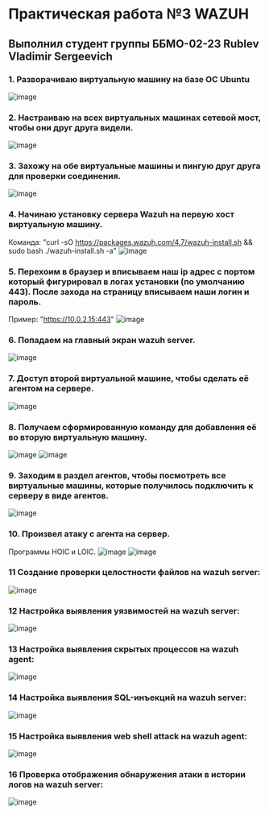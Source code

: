 # Практическая работа №3 WAZUH
## Выполнил студент группы ББМО-02-23 Rublev Vladimir Sergeevich

### 1. Разворачиваю виртуальную машину на базе ОС Ubuntu
![image](https://github.com/vladimirrublev/sssl3/blob/main/screenshot/1.jpeg)

### 2. Настраиваю на всех виртуальных машинах сетевой мост, чтобы они друг друга видели. 
![image](https://github.com/vladimirrublev/sssl3/blob/main/screenshot/2.jpeg)

### 3. Захожу на обе виртуальные машины и пингую друг друга для проверки соединения.  
![image](https://github.com/vladimirrublev/sssl3/blob/main/screenshot/3.jpg)

### 4. Начинаю установку сервера Wazuh на первую хост виртуальную машину.
Команда: "curl -sO https://packages.wazuh.com/4.7/wazuh-install.sh && sudo bash ./wazuh-install.sh -a"
![image](https://github.com/vladimirrublev/sssl3/blob/main/screenshot/4.jpg)

### 5. Перехоим в браузер и вписываем наш ip адрес с портом который фигурировал в логах установки (по умолчанию 443). После захода на страницу вписываем наши логин и пароль. 
Пример: "https://10.0.2.15:443"
![image](https://github.com/vladimirrublev/sssl3/blob/main/screenshot/6.png)

### 6. Попадаем на главный экран wazuh server.
![image](https://github.com/vladimirrublev/sssl3/blob/main/screenshot/7.png)

### 7. Доступ второй виртуальной машине, чтобы сделать её агентом на сервере. 
![image](https://github.com/vladimirrublev/sssl3/blob/main/screenshot/8.png)

### 8. Получаем сформированную команду для добавления её во вторую виртуальную машину. 
![image](https://github.com/vladimirrublev/sssl3/blob/main/screenshot/99.png)
![image](https://github.com/vladimirrublev/sssl3/blob/main/screenshot/9.jpg)

### 9. Заходим в раздел агентов, чтобы посмотреть все виртуальные машины, которые получилось подключить к серверу в виде агентов.
![image](https://github.com/vladimirrublev/sssl3/blob/main/screenshot/10.png)

### 10. Произвел атаку с агента на сервер. 
Программы HOIC и LOIC. 
![image](https://github.com/vladimirrublev/sssl3/blob/main/screenshot/11.png)
![image](https://github.com/vladimirrublev/sssl3/blob/main/screenshot/11%201.png)

### 11 Создание проверки целостности файлов на wazuh server:

![image](https://github.com/vladimirrublev/sssl3/blob/main/screenshot/14.jpg)

### 12 Настройка выявления уязвимостей на wazuh server:

![image](https://github.com/vladimirrublev/sssl3/blob/main/screenshot/15.png)

### 13 Настройка выявления скрытых процессов на wazuh agent:

![image](https://github.com/vladimirrublev/sssl3/blob/main/screenshot/16.png)

### 14 Настройка выявления SQL-инъекций на wazuh server:

![image](https://github.com/vladimirrublev/sssl3/blob/main/screenshot/17.png)

### 15 Настройка выявления web shell attack на wazuh agent:

![image](https://github.com/vladimirrublev/sssl3/blob/main/screenshot/18.png)

### 16 Проверка отображения обнаружения атаки в истории логов на wazuh server:

![image](https://github.com/vladimirrublev/sssl3/blob/main/screenshot/19.png)
